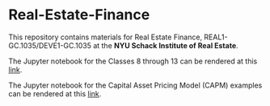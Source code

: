 # Real-Estate-Finance
This repository contains materials for Real Estate Finance, REAL1-GC.1035/DEVE1-GC.1035 at the **NYU Schack Institute of Real Estate**.

The Jupyter notebook for the Classes 8 through 13 can be rendered at this [link](https://nbviewer.org/github/thsavage/Real-Estate-Finance/blob/main/Classes%208%20through%2013.ipynb).

The Jupyter notebook for the Capital Asset Pricing Model (CAPM) examples can be rendered at this [link](https://nbviewer.org/github/thsavage/Real-Estate-Finance/blob/main/CAPM%20Examples.ipynb).
